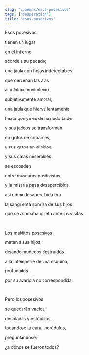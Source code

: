 ```yaml
---
slug: "/poemas/esos-posesivos"
tags: ["desperation"]
title: "esos-posesivos"
---
```

Esos posesivos

tienen un lugar

en el infierno

acorde a su pecado;

una jaula con hojas indetectables

que cercenan las alas

al mínimo movimiento

subjetivamente amoral,

una jaula que hierve lentamente

hasta que ya es demasiado tarde

y sus jadeos se transforman

en gritos de cobardes,

y sus gritos en silbidos,

y sus caras miserables

se esconden

entre máscaras positivistas,

y la miseria pasa desapercibida,

así como desapercibida era

la sangrienta sonrisa de sus hijos

que se asomaba quieta ante las visitas.

&nbsp;

Los malditos posesivos

matan a sus hijos,

dejando muñecos destruídos

a la intemperie de una esquina,

profanados

por su avaricia no correspondida.

&nbsp;

Pero los posesivos

se quedarán vacíos,

desolados y estúpidos,

tocándose la cara, incrédulos,

preguntándose:

¿a dónde se fueron todos?